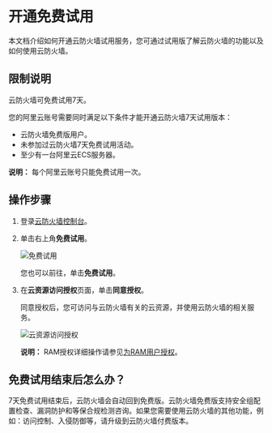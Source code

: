 # 开通免费试用

本文档介绍如何开通云防火墙试用服务，您可通过试用版了解云防火墙的功能以及如何使用云防火墙。

## 限制说明

云防火墙可免费试用7天。

您的阿里云账号需要同时满足以下条件才能开通云防火墙7天试用版本：

-   云防火墙免费版用户。
-   未参加过云防火墙7天免费试用活动。
-   至少有一台阿里云ECS服务器。

**说明：** 每个阿里云账号只能免费试用一次。

## 操作步骤

1.  登录[云防火墙控制台](https://yundun.console.aliyun.com/?p=cfwnext)。
2.  单击右上角**免费试用**。

    ![免费试用](https://static-aliyun-doc.oss-accelerate.aliyuncs.com/assets/img/zh-CN/8426289951/p165332.png)

    您也可以前往，单击**免费试用**。

3.  在**云资源访问授权**页面，单击**同意授权**。

    同意授权后，您可访问与云防火墙有关的云资源，并使用云防火墙的相关服务。

    ![云资源访问授权](https://static-aliyun-doc.oss-accelerate.aliyuncs.com/assets/img/zh-CN/6528158951/p34575.png)

    **说明：** RAM授权详细操作请参见[为RAM用户授权](/cn.zh-CN/用户管理/为RAM用户授权.md)。


## 免费试用结束后怎么办？

7天免费试用结束后，云防火墙会自动回到免费版。云防火墙免费版支持安全组配置检查、漏洞防护和等保合规检测咨询。如果您需要使用云防火墙的其他功能，例如：访问控制、入侵防御等，请升级到云防火墙付费版本。

